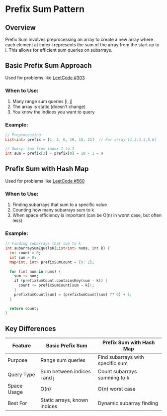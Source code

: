 # Prefix Sum Pattern

## Overview
Prefix Sum involves preprocessing an array to create a new array where each element at index i represents the sum of the array from the start up to i. This allows for efficient sum queries on subarrays.

## Basic Prefix Sum Approach
Used for problems like [LeetCode #303](https://leetcode.com/problems/range-sum-query-immutable/)

### When to Use:
1. Many range sum queries [i, j]
2. The array is static (doesn't change)
3. You know the indices you want to query

### Example:
```dart
// Preprocessing
List<int> prefix = [1, 3, 6, 10, 15, 21]  // For array [1,2,3,4,5,6]

// Query: Sum from index 1 to 3
int sum = prefix[3] - prefix[0] = 10 - 1 = 9
```

## Prefix Sum with Hash Map
Used for problems like [LeetCode #560](https://leetcode.com/problems/subarray-sum-equals-k/)

### When to Use:
1. Finding subarrays that sum to a specific value
2. Counting how many subarrays sum to k
3. When space efficiency is important (can be O(n) in worst case, but often less)

### Example:
```dart
// Finding subarrays that sum to k
int subarraySumEqualsK(List<int> nums, int k) {
  int count = 0;
  int sum = 0;
  Map<int, int> prefixSumCount = {0: 1};
  
  for (int num in nums) {
    sum += num;
    if (prefixSumCount.containsKey(sum - k)) {
      count += prefixSumCount[sum - k]!;
    }
    prefixSumCount[sum] = (prefixSumCount[sum] ?? 0) + 1;
  }
  
  return count;
}
```

## Key Differences
| Feature | Basic Prefix Sum | Prefix Sum with Hash Map |
|---------|-----------------|-------------------------|
| Purpose | Range sum queries | Find subarrays with specific sum |
| Query Type | Sum between indices i and j | Count subarrays summing to k |
| Space Usage | O(n) | O(n) worst case |
| Best For | Static arrays, known indices | Dynamic subarray finding |